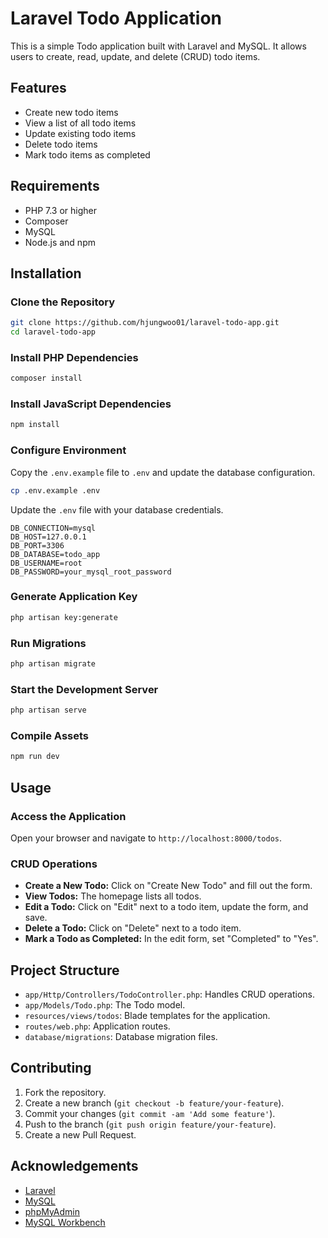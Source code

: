 # Laravel Todo Application

This is a simple Todo application built with Laravel and MySQL. It allows users to create, read, update, and delete (CRUD) todo items.

## Features

- Create new todo items
- View a list of all todo items
- Update existing todo items
- Delete todo items
- Mark todo items as completed

## Requirements

- PHP 7.3 or higher
- Composer
- MySQL
- Node.js and npm

## Installation

### Clone the Repository

```bash
git clone https://github.com/hjungwoo01/laravel-todo-app.git
cd laravel-todo-app
```

### Install PHP Dependencies

```bash
composer install
```

### Install JavaScript Dependencies

```bash
npm install
```

### Configure Environment

Copy the `.env.example` file to `.env` and update the database configuration.

```bash
cp .env.example .env
```

Update the `.env` file with your database credentials.

```plaintext
DB_CONNECTION=mysql
DB_HOST=127.0.0.1
DB_PORT=3306
DB_DATABASE=todo_app
DB_USERNAME=root
DB_PASSWORD=your_mysql_root_password
```

### Generate Application Key

```bash
php artisan key:generate
```

### Run Migrations

```bash
php artisan migrate
```

### Start the Development Server

```bash
php artisan serve
```

### Compile Assets

```bash
npm run dev
```

## Usage

### Access the Application

Open your browser and navigate to `http://localhost:8000/todos`.

### CRUD Operations

- **Create a New Todo:** Click on "Create New Todo" and fill out the form.
- **View Todos:** The homepage lists all todos.
- **Edit a Todo:** Click on "Edit" next to a todo item, update the form, and save.
- **Delete a Todo:** Click on "Delete" next to a todo item.
- **Mark a Todo as Completed:** In the edit form, set "Completed" to "Yes".

## Project Structure

- `app/Http/Controllers/TodoController.php`: Handles CRUD operations.
- `app/Models/Todo.php`: The Todo model.
- `resources/views/todos`: Blade templates for the application.
- `routes/web.php`: Application routes.
- `database/migrations`: Database migration files.

## Contributing

1. Fork the repository.
2. Create a new branch (`git checkout -b feature/your-feature`).
3. Commit your changes (`git commit -am 'Add some feature'`).
4. Push to the branch (`git push origin feature/your-feature`).
5. Create a new Pull Request.

## Acknowledgements

- [Laravel](https://laravel.com/)
- [MySQL](https://www.mysql.com/)
- [phpMyAdmin](https://www.phpmyadmin.net/)
- [MySQL Workbench](https://www.mysql.com/products/workbench/)
